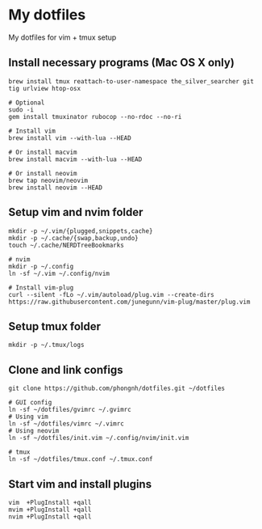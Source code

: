 # My dotfiles

My dotfiles for vim + tmux setup

## Install necessary programs (Mac OS X only)

    brew install tmux reattach-to-user-namespace the_silver_searcher git tig urlview htop-osx

    # Optional
    sudo -i
    gem install tmuxinator rubocop --no-rdoc --no-ri

    # Install vim
    brew install vim --with-lua --HEAD

    # Or install macvim
    brew install macvim --with-lua --HEAD

    # Or install neovim
    brew tap neovim/neovim
    brew install neovim --HEAD

## Setup vim and nvim folder

    mkdir -p ~/.vim/{plugged,snippets,cache}
    mkdir -p ~/.cache/{swap,backup,undo}
    touch ~/.cache/NERDTreeBookmarks

    # nvim
    mkdir -p ~/.config
    ln -sf ~/.vim ~/.config/nvim

    # Install vim-plug
    curl --silent -fLo ~/.vim/autoload/plug.vim --create-dirs https://raw.githubusercontent.com/junegunn/vim-plug/master/plug.vim

## Setup tmux folder

    mkdir -p ~/.tmux/logs

## Clone and link configs

    git clone https://github.com/phongnh/dotfiles.git ~/dotfiles

    # GUI config
    ln -sf ~/dotfiles/gvimrc ~/.gvimrc
    # Using vim
    ln -sf ~/dotfiles/vimrc ~/.vimrc
    # Using neovim
    ln -sf ~/dotfiles/init.vim ~/.config/nvim/init.vim

    # tmux
    ln -sf ~/dotfiles/tmux.conf ~/.tmux.conf

## Start vim and install plugins

    vim  +PlugInstall +qall
    mvim +PlugInstall +qall
    nvim +PlugInstall +qall
